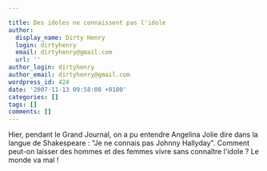 ```yaml
---

title: Des idoles ne connaissent pas l'idole
author:
  display_name: Dirty Henry
  login: dirtyhenry
  email: dirtyhenry@gmail.com
  url: ''
author_login: dirtyhenry
author_email: dirtyhenry@gmail.com
wordpress_id: 424
date: '2007-11-13 09:58:00 +0100'
categories: []
tags: []
comments: []
---
```

Hier, pendant le Grand Journal, on a pu entendre Angelina Jolie dire dans la langue de Shakespeare : "Je ne connais pas Johnny Hallyday". Comment peut-on laisser des hommes et des femmes vivre sans connaître l'idole ? Le monde va mal !
